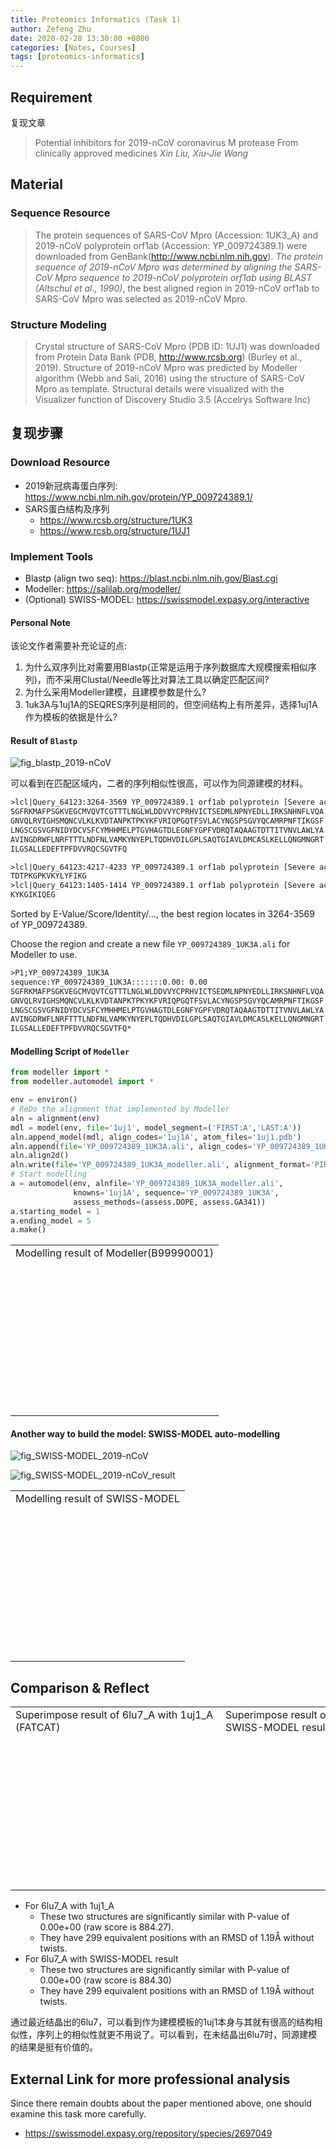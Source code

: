 ```yaml
---
title: Proteomics Informatics (Task 1)
author: Zefeng Zhu
date: 2020-02-28 13:30:00 +0800
categories: [Notes, Courses]
tags: [proteomics-informatics]
---
```


<script src="../../assets/js/ngl.js"></script>
  <script>
    document.addEventListener("DOMContentLoaded", function () {
      var stage_modeller = new NGL.Stage("viewport_modeller");
      var stage_swissModel = new NGL.Stage("viewport_swissModel");
      var stage_superImpose_raw = new NGL.Stage("viewport_superImpose_raw");
      var stage_superImpose_swissModel = new NGL.Stage("viewport_superImpose_swissModel");
      stage_modeller.loadFile("../../assets/data/YP_009724389_1UK3A.B99990001.pdb", {defaultRepresentation: true});
      stage_swissModel.loadFile("../../assets/data/YP_009724389_1UK3A.SWISS-MODEL.pdb", {defaultRepresentation: true});
      stage_superImpose_raw.loadFile("../../assets/data/6lu7A.1uj1A.pdb", {defaultRepresentation: true});
      stage_superImpose_swissModel.loadFile("../../assets/data/6lu7A.pdb.SWISS-MODEL.pdb", {defaultRepresentation: true});
      stage_modeller.spinAnimation.axis.set(0, 1, 0);
      stage_swissModel.spinAnimation.axis.set(0, 1, 0);
      stage_superImpose_raw.spinAnimation.axis.set(0, 1, 0);
      stage_superImpose_swissModel.spinAnimation.axis.set(0, 1, 0);
      stage_modeller.setSpin(true);
      stage_swissModel.setSpin(true);
      stage_superImpose_raw.setSpin(true);
      stage_superImpose_swissModel.setSpin(true);
    });
  </script>

## Requirement

复现文章

> Potential inhibitors for 2019-nCoV coronavirus M protease From clinically approved medicines *Xin Liu, Xiu-Jie Wang*

## Material

### Sequence Resource

> The protein sequences of SARS-CoV Mpro (Accession: 1UK3_A) and 2019-nCoV polyprotein orf1ab (Accession: YP_009724389.1) were downloaded from GenBank(http://www.ncbi.nlm.nih.gov). *The protein sequence of 2019-nCoV Mpro was determined by aligning the SARS-CoV Mpro sequence to 2019-nCoV polyprotein orf1ab using BLAST (Altschul et al., 1990)*, the best aligned region in 2019-nCoV orf1ab to SARS-CoV Mpro was selected as 2019-nCoV Mpro.

### Structure Modeling

> Crystal structure of SARS-CoV Mpro (PDB ID: 1UJ1) was downloaded from Protein Data Bank (PDB, http://www.rcsb.org) (Burley et al., 2019). Structure of 2019-nCoV Mpro was predicted by Modeller algorithm (Webb and Sali, 2016) using the structure of SARS-CoV Mpro as template. Structural details were visualized with the Visualizer function of Discovery Studio 3.5 (Accelrys Software Inc)

## 复现步骤

### Download Resource

* 2019新冠病毒蛋白序列: <https://www.ncbi.nlm.nih.gov/protein/YP_009724389.1/>
* SARS蛋白结构及序列
  * <https://www.rcsb.org/structure/1UK3>
  * <https://www.rcsb.org/structure/1UJ1>

### Implement Tools

* Blastp (align two seq): <https://blast.ncbi.nlm.nih.gov/Blast.cgi>
* Modeller: <https://salilab.org/modeller/>
* (Optional) SWISS-MODEL: <https://swissmodel.expasy.org/interactive>

#### Personal Note

该论文作者需要补充论证的点:

1. 为什么双序列比对需要用Blastp(正常是运用于序列数据库大规模搜索相似序列)，而不采用Clustal/Needle等比对算法工具以确定匹配区间?
2. 为什么采用Modeller建模，且建模参数是什么?
3. 1uk3A与1uj1A的SEQRES序列是相同的，但空间结构上有所差异，选择1uj1A作为模板的依据是什么?

#### Result of `Blastp`

![fig_blastp_2019-nCoV](../../assets/img/fig_blastp_2019-nCov.png)

可以看到在匹配区域内，二者的序列相似性很高，可以作为同源建模的材料。

```txt
>lcl|Query_64123:3264-3569 YP_009724389.1 orf1ab polyprotein [Severe acute respiratory syndrome coronavirus 2]
SGFRKMAFPSGKVEGCMVQVTCGTTTLNGLWLDDVVYCPRHVICTSEDMLNPNYEDLLIRKSNHNFLVQA
GNVQLRVIGHSMQNCVLKLKVDTANPKTPKYKFVRIQPGQTFSVLACYNGSPSGVYQCAMRPNFTIKGSF
LNGSCGSVGFNIDYDCVSFCYMHHMELPTGVHAGTDLEGNFYGPFVDRQTAQAAGTDTTITVNVLAWLYA
AVINGDRWFLNRFTTTLNDFNLVAMKYNYEPLTQDHVDILGPLSAQTGIAVLDMCASLKELLQNGMNGRT
ILGSALLEDEFTPFDVVRQCSGVTFQ

>lcl|Query_64123:4217-4233 YP_009724389.1 orf1ab polyprotein [Severe acute respiratory syndrome coronavirus 2]
TDTPKGPKVKYLYFIKG
>lcl|Query_64123:1405-1414 YP_009724389.1 orf1ab polyprotein [Severe acute respiratory syndrome coronavirus 2]
KYKGIKIQEG
```

Sorted by E-Value/Score/Identity/..., the best region locates in 3264-3569 of YP_009724389.

Choose the region and create a new file `YP_009724389_1UK3A.ali` for Modeller to use.

```txt
>P1;YP_009724389_1UK3A
sequence:YP_009724389_1UK3A:::::::0.00: 0.00
SGFRKMAFPSGKVEGCMVQVTCGTTTLNGLWLDDVVYCPRHVICTSEDMLNPNYEDLLIRKSNHNFLVQA
GNVQLRVIGHSMQNCVLKLKVDTANPKTPKYKFVRIQPGQTFSVLACYNGSPSGVYQCAMRPNFTIKGSF
LNGSCGSVGFNIDYDCVSFCYMHHMELPTGVHAGTDLEGNFYGPFVDRQTAQAAGTDTTITVNVLAWLYA
AVINGDRWFLNRFTTTLNDFNLVAMKYNYEPLTQDHVDILGPLSAQTGIAVLDMCASLKELLQNGMNGRT
ILGSALLEDEFTPFDVVRQCSGVTFQ*
```

#### Modelling Script of `Modeller`

```py
from modeller import *
from modeller.automodel import *

env = environ()
# ReDo the alignment that implemented by Modeller
aln = alignment(env)
mdl = model(env, file='1uj1', model_segment=('FIRST:A','LAST:A'))
aln.append_model(mdl, align_codes='1uj1A', atom_files='1uj1.pdb')
aln.append(file='YP_009724389_1UK3A.ali', align_codes='YP_009724389_1UK3A')
aln.align2d()
aln.write(file='YP_009724389_1UK3A_modeller.ali', alignment_format='PIR')
# Start modelling
a = automodel(env, alnfile='YP_009724389_1UK3A_modeller.ali',
              knowns='1uj1A', sequence='YP_009724389_1UK3A',
              assess_methods=(assess.DOPE, assess.GA341))
a.starting_model = 1
a.ending_model = 5
a.make()
```

<table>
    <tr>
        <td>
            Modelling result of Modeller(B99990001)
        </td>
    </tr>
    <tr>
        <td>
            <div id="viewport_modeller" style="width:100%; height:15em;"></div>
        </td>
    </tr>
</table>

#### Another way to build the model: SWISS-MODEL auto-modelling

![fig_SWISS-MODEL_2019-nCoV](../../assets/img/fig_SWISS-MODEL_2019-nCov.png)

![fig_SWISS-MODEL_2019-nCoV_result](../../assets/img/fig_SWISS-MODEL_result.png)

<table>
    <tr>
        <td>
            Modelling result of SWISS-MODEL
        </td>
    </tr>
    <tr>
        <td>
            <div id="viewport_swissModel" style="width:100%; height:15em;"></div>
        </td>
    </tr>
</table>

## Comparison & Reflect

<table>
    <tr>
        <td>
            Superimpose result of 6lu7_A with 1uj1_A (FATCAT)
        </td>
        <td>
            Superimpose result of 6lu7_A with SWISS-MODEL result (FATCAT)
        </td>
    </tr>
    <tr>
        <td>
            <div id="viewport_superImpose_raw" style="width:20em; height:15em;"></div>
        </td>
        <td>
            <div id="viewport_superImpose_swissModel" style="width:20em; height:15em;"></div>
        </td>
    </tr>
</table>

* For 6lu7_A with 1uj1_A
  * These two structures are significantly similar with P-value of 0.00e+00 (raw score is 884.27).
  * They have 299 equivalent positions with an RMSD of 1.19Å without twists.
* For 6lu7_A with SWISS-MODEL result
  * These two structures are significantly similar with P-value of 0.00e+00 (raw score is 884.30)
  * They have 299 equivalent positions with an RMSD of 1.19Å without twists.

通过最近结晶出的6lu7，可以看到作为建模模板的1uj1本身与其就有很高的结构相似性，序列上的相似性就更不用说了。可以看到，在未结晶出6lu7时，同源建模的结果是挺有价值的。

## External Link for more professional analysis

Since there remain doubts about the paper mentioned above, one should examine this task more carefully.

* https://swissmodel.expasy.org/repository/species/2697049